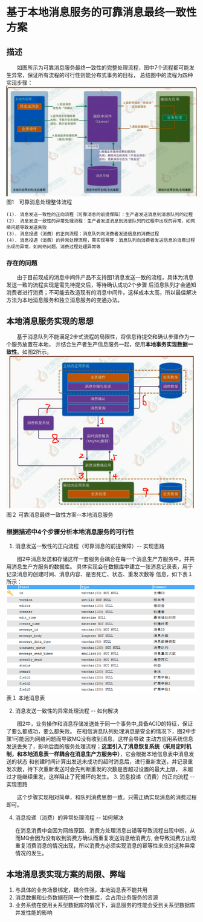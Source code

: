 # 基于本地消息服务的可靠消息最终一致性方案
## 描述
　　如图所示为可靠消息服务最终一致性的完整处理流程，图中7个流程都可能发生异常，保证所有流程的可行性则能分布式事务的目标，
总结图中的流程为四种实现步骤：
![可靠消息流程](/src/main/images/可靠消息流程.jpg)
　　　　　　　　　　　　　　　　　　　　　　图1　可靠消息处理整体流程

    (1). 消息发送一致性的正向流程（可靠消息的前提保障）：生产者发送消息到消息队列的过程
    (2). 消息发送一致性的异常处理流程：生产者发送消息到消息队列的过程中出现的异常，如网络问题导致发送失败
    (3). 消息投递（消费）的正向流程：消息队列向消费者发送信息的消费过程
    (4). 消息投递（消费）的异常处理流程，需实现幂等：消息队列向消费者发送信息的消费过程出现的异常，如网络问题、消费过程处理异常等 
### 存在的问题
　　由于目前现成的消息中间件产品不支持图1消息发送一致的流程，具体为消息发送一致的流程实现是需先待提交后，等待确认成功2个步骤
后消息队列才会通知消费者进行消费；不可能去改造现有的消息中间件，这样成本太高，所以最佳解决方法为本地消息服务和独立消息服务的变通办法。
## 本地消息服务实现的思想
　　基于消息队列不能满足2步式流程的局限性，将信息待提交和确认步骤作为一个服务放置在本地，
并结合生产者生产信息服务一起，使用**本地事务实现数据一致性**。如图2所示。
![本地消息服务](/src/main/images/本地消息服务.jpg)
    　　　　　　　　　　　　　　　　　图２ 可靠消息最终一致性方案--本地消息服务
### 根据描述中4个步骤分析本地消息服务的可行性
1. 消息发送一致性的正向流程（可靠消息的前提保障）-- 实现思路
  
　　图2中消息发送和存储这样一套服务会耦合在每一个消息生产方服务中，并共用消息生产方服务的数据库。
具体实现会在数据库中建立一张消息记录表，用于记录消息的创建时间、消息内容、是否死亡、状态、重发次数等
信息，如下表１所示：
![本地消息业务表](/src/main/images/本地消息业务表.jpg)
　　　　　　　　　　　　　　　　　　　     表１ 本地消息表

2. 消息发送一致性的异常处理流程 -- 如何解决
 
　　图2中，业务操作和消息存储发送处于同一个事务中,具备ACID的特征，保证了要么都成功，要么都失败。
在相信消息队列处理消息是安全的情况下，图2中步骤1可能因为网络问题而导致MQ没有收到消息，这样会导致
主动方应用系统信息发送丢失了，影响后面的服务处理流程；**这里引入了消息恢复系统（采用定时机制，和本地消息表一样耦合在消息生产方服务中）**，它会根据本地信息表中消息发送的状态
和创建时间计算出发送未成功的超时消息后，进行重新发送，并记录重发次数，待下次重新发送时会先判断重发的次数是否超过设置的最大上限，
未超过才能继续重发，这样阻止了死循环的发生。
3. 消息投递（消费）的正向流程 -- 实现思路

　　这个步骤实现相对简单，和队列消费思想一致，只需正确实现消息的消费过程即可。

4. 消息投递（消费）的异常处理流程 -- 如何解决
    
    在消息消费中会因为网络原因、消费方处理消息出错等导致流程出现中断，从而MQ会因为没有收到消费方确认而重复发送消息给消费方,
    会导致消费方出现重复消费消息的情况出现，所以消费方必须实现消息的幂等性来应对这种异常情况的发生。
## 本地消息表实现方案的局限、弊端
1. 与具体的业务场景绑定，耦合性强，本地消息表不能共用
2. 消息数据和业务数据在同一个数据库，会占用业务服务的资源
3. 业务系统在使用关系型数据库的情况下，消息服务的性能会受到关系型数据库并发性能的影响


  
　　
